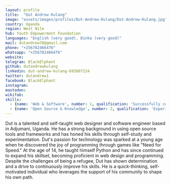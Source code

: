 ```yaml
---
layout: profile
title:  "Dut Andrew Kulang"
image: "assets/images/profiles/Dut-Andrew-Kulang/Dut-Andrew-Kulang.jpg"
country: Uganda
region: West Nile
hub: Youth Empowerment Foundation
languages: "English (very good), Dinka (very good)"
mail: dutandrew78@gmail.com
phone: "+256782466476"
whatsapp: "+256782466476"
website: 
telegram: BlackElphant
github: dutandrewkulang
linkedin: dut-andrew-kulang-693b07224
twitter: dutandrew1
facebook: BlackElphant
instagram: 
mastodon: 
wikifab:
skills:
  - {name: 'Web & Software', number: 1, qualification: 'Successfully completed the courses "[Python for Beginners](../../assets/images/profiles/Dut-Andrew-Kulang/Python-for-Beginners.jpg)" and "[Coding for Marketers](../../assets/images/profiles/Dut-Andrew-Kulang/coding-for-marketers.jpg)" on sololearn<br />Successfully completed the course "[Web Design](../../assets/images/profiles/Dut-Andrew-Kulang/html.jpg)" on sololearn'}
  - {name: 'Open Source & Knowledge', number: 2, qualification: 'Experience using Git, Github, Linux'}
---
```

Dut is a talented and self-taught web designer and software engineer based in Adjumani, Uganda. He has a strong background in using open source tools and frameworks and has honed his skills through self-study and experimentation. Dut's passion for technology was sparked at a young age when he discovered the joy of programming through games like "Need for Speed." At the age of 14, he taught himself Python and has since continued to expand his skillset, becoming proficient in web design and programming. Despite the challenges of being a refugee, Dut has shown determination and a drive to continuously improve his skills. He is a quick-thinking, self-motivated individual who leverages the support of his community to shape his own path.